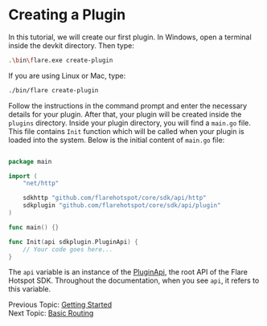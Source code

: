 
# Creating a Plugin

In this tutorial, we will create our first plugin. In Windows, open a terminal inside the devkit directory. Then type:

```sh
.\bin\flare.exe create-plugin
```

If you are using Linux or Mac, type:
```sh
./bin/flare create-plugin
```

Follow the instructions in the command prompt and enter the necessary details for your plugin.
After that, your plugin will be created inside the `plugins` directory. Inside your plugin directory, you will find a `main.go` file. This file contains `Init` function which will be called when your plugin is loaded into the system. Below is the initial content of `main.go` file:

```go

package main

import (
	"net/http"

	sdkhttp "github.com/flarehotspot/core/sdk/api/http"
	sdkplugin "github.com/flarehotspot/core/sdk/api/plugin"
)

func main() {}

func Init(api sdkplugin.PluginApi) {
    // Your code goes here...
}
```

The `api` variable is an instance of the [PluginApi](../api/plugin-api.md), the root API of the Flare Hotspot SDK. Throughout the documentation, when you see `api`, it refers to this variable.

<div class="float-left">
Previous Topic:
<a href="../getting-started/">Getting Started</a>
</div>

<div class="float-right">
Next Topic:
<a href="../basic-routing/">Basic Routing</a>
</div>
